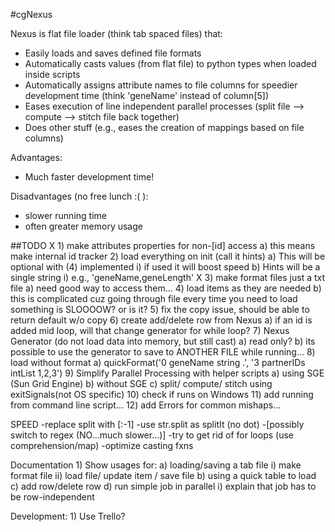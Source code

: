 #cgNexus

Nexus is flat file loader (think tab spaced files) that:
	
 * Easily loads and saves defined file formats
 * Automatically casts values (from flat file) to python types when loaded inside scripts  
 * Automatically assigns attribute names to file columns for speedier development time (think 'geneName' instead of column[5])
 * Eases execution of line independent parallel processes (split file --> compute --> stitch file back together)
 * Does other stuff (e.g., eases the creation of mappings based on file columns)

Advantages:
 * Much faster development time!

Disadvantages (no free lunch :( ):
 * slower running time
 * often greater memory usage
		

##TODO
  X 1) make attributes properties for non-[id] access
        a) this means make internal id tracker
    2) load everything on init (call it hints)
		a) This will be optional with (4) implemented
			i) if used it will boost speed
		b) Hints will be a single string
			i) e.g., 'geneName,geneLength'
  X 3) make format files just a txt file 
        a) need good way to access them...
    4) load items as they are needed
        b) this is complicated cuz going through file every time
        you need to load something is SLOOOOW? or is it?
    5) fix the copy issue, should be able to return default w/o copy
    6) create add/delete row from Nexus
		a) if an id is added mid loop, will that change generator for while loop?
    7) Nexus Generator (do not load data into memory, but still cast)
		a) read only?
		b) its possible to use the generator to save to ANOTHER FILE while running...
	8) load without format
		a) quickFormat('0 geneName string .', '3 partnerIDs intList 1,2,3')
	9) Simplify Parallel Processing with helper scripts
		a) using SGE (Sun Grid Engine)
		b) without SGE
		c) split/ compute/ stitch using exitSignals(not OS specific)
	10) check if runs on Windows
	11) add running from command line script...
	12) add Errors for common mishaps...

SPEED
	-replace split with [:-1]
	-use str.split as splitIt (no dot)
    -[possibly switch to regex (NO...much slower...)]
	-try to get rid of for loops (use comprehension/map)
	-optimize casting fxns

Documentation
	1) Show usages for:
		a) loading/saving a tab file 
			i) make format file
			ii) load file/ update item / save file
		b) using a quick table to load
		c) add row/delete row
		d) run simple job in parallel 
			i) explain that job has to be row-independent

Development:
	1) Use Trello?

